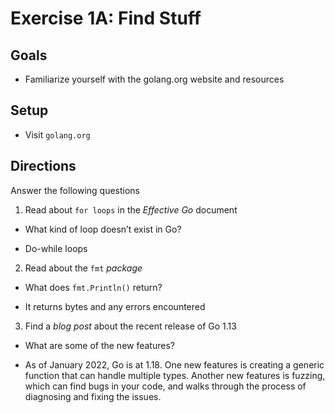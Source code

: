 # Exercise 1A: Find Stuff

## Goals

- Familiarize yourself with the golang.org website and resources

## Setup

- Visit `golang.org`

## Directions

Answer the following questions

1. Read about `for loops` in the _Effective Go_ document

- What kind of loop doesn’t exist in Go?

- Do-while loops

2. Read about the `fmt` _package_

- What does `fmt.Println()` return?

- It returns bytes and any errors encountered

3. Find a _blog post_ about the recent release of Go 1.13

- What are some of the new features?

- As of January 2022, Go is at 1.18. One new features is creating a generic function that can handle multiple types. Another new features is fuzzing, which can find bugs in your code, and walks through the process of diagnosing and fixing the issues.
